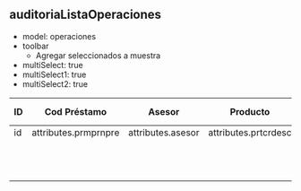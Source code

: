 ## auditoriaListaOperaciones

- model: operaciones
- toolbar
  - Agregar seleccionados a muestra
- multiSelect: true
- multiSelect1: true
- multiSelect2: true

| ID  | Cod Préstamo         | Asesor            | Producto             | Monto Desemb         | Saldo                | Moneda            | Fecha Desemb         | Ini Plan                 | Ult Pago            | Incumplimiento                | Cierre                | Nro Cuotas            | Plazo                | Mora            | Estado            | Tasa de interes | Form                 | Gasto            |
| --- | -------------------- | ----------------- | -------------------- | -------------------- | -------------------- | ----------------- | -------------------- | ------------------------ | ------------------- | ----------------------------- | --------------------- | --------------------- | -------------------- | --------------- | ----------------- | --------------- | -------------------- | ---------------- |
| id  | attributes.prmprnpre | attributes.asesor | attributes.prtcrdesc | attributes.prmprmdes | attributes.prmprsald | attributes.moneda | attributes.prmprfdes | attributes.ini_plan_pago | attributes.ult_pago | attributes.fec_incumplimiento | attributes.fec_cierre | attributes.num_cuotas | attributes.prmprplaz | attributes.mora | attributes.estado | attributes.tasa | attributes.prmprfpvc | attributes.gasto |
|     |                      |                   |                      | format: currency     | format: currency     |                   |                      |                          |                     |                               |                       |                       |                      |                 |                   | align: right    |                      | format: currency |
|     |                      |                   |                      | align: right         | align: right         |                   |                      |                          |                     |                               |                       |                       |                      |                 |                   |                 |                      | align: right     |
